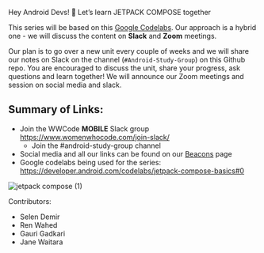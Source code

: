Hey Android Devs! 👋 Let’s learn JETPACK COMPOSE together 

This series will be based on this [Google Codelabs](https://developer.android.com/codelabs/jetpack-compose-basics#0). Our approach is a hybrid one - we will discuss the content on **Slack** and **Zoom** meetings.

Our plan is to go over a new unit every couple of weeks and we will share our notes on Slack on the channel (`#Android-Study-Group`) on this Github repo. You are encouraged to discuss the unit, share your progress, ask questions and learn together! We will announce our Zoom meetings and session on social media and slack.

## Summary of Links:

- Join the WWCode **MOBILE** Slack group https://www.womenwhocode.com/join-slack/
    - Join the #android-study-group channel
- Social media and all our links can be found on our [Beacons](https://beacons.ai/wwcodemobile) page
- Google codelabs being used for the series: https://developer.android.com/codelabs/jetpack-compose-basics#0

![jetpack compose (1)](https://github.com/WomenWhoCode/WWCodeMobile/assets/50391217/a0002669-2870-47ff-b5ae-6faef28fa6c2)

Contributors:  
- Selen Demir 
- Ren Wahed 
- Gauri Gadkari 
- Jane Waitara 
